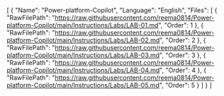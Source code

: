 [
  {
    "Name": "Power-platform-Copilot",
    "Language": "English",
    "Files": [
      {
        "RawFilePath": "https://raw.githubusercontent.com/reema0814/Power-platform-Copilot/main/Instructions/Labs/LAB-01.md",
        "Order": 1
      },
       {
        "RawFilePath": "https://raw.githubusercontent.com/reema0814/Power-platform-Copilot/main/Instructions/Labs/LAB-02.md",
        "Order": 2
      },
      {
        "RawFilePath": "https://raw.githubusercontent.com/reema0814/Power-platform-Copilot/main/Instructions/Labs/LAB-03.md",
        "Order": 3
      },
      {
        "RawFilePath": "https://raw.githubusercontent.com/reema0814/Power-platform-Copilot/main/Instructions/Labs/LAB-04.md",
        "Order": 4
      },
      {
        "RawFilePath": "https://raw.githubusercontent.com/reema0814/Power-platform-Copilot/main/Instructions/Labs/LAB-05.md",
        "Order": 5
      }
      ]
      }
      ]


    
